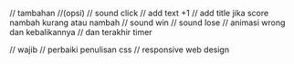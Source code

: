 // tambahan
//(opsi)
// sound click
// add text +1
// add title jika score nambah kurang atau nambah
// sound win
// sound lose
// animasi wrong dan kebalikannya
// dan terakhir timer

// wajib
// perbaiki penulisan css
// responsive web design
